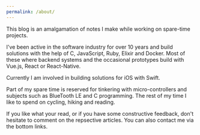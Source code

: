 ```yaml
---
permalink: /about/
---
```


This blog is an amalgamation of notes I make while working on spare-time projects.

I've been active in the software industry for over 10 years and build solutions with the help of C, JavaScript, Ruby, Elixir and Docker. Most of these where backend systems and the occasional prototypes build with Vue.js, React or React-Native.

Currently I am involved in building solutions for iOS with Swift.

Part of my spare time is reserved for tinkering with micro-controllers and subjects such as BlueTooth LE and C programming. The rest of my time I like to spend on cycling, hiking and reading.

If you like what your read, or if you have some constructive feedback, don't hesitate to comment on the repsective articles. You can also contact me via the bottom links.